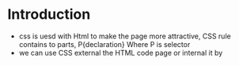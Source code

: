 # Introduction
* css is uesd with Html to make the page more attractive, CSS rule contains to parts,
P{declaration}
Where P is selector
* we can use CSS external the HTML code page or internal it by <style>
here some selector
[photo](https://i.pinimg.com/564x/bc/97/96/bc97965579512f8a6d2303934f599c65.jpg)

# Color
* Color is make the page more attractive, so to change color of the text (foreground color) use 'color' command, but to change background color use 'background-color'.
* Every color on a computer is created by mixing a mounts of red, green, and blue.
* You should choose proper contrast for color text to blegible.
* The opacity property can take a value from 0.0 - 1.0. The lower value, the more transparent, and rbga to define the color.
* The hsla() function define colors using the Hue-saturation-lightness-alpha model (HSLA).
HSLA color values are an extension of HSL color values with an alpha channel - which specifies the opacity of the color.

